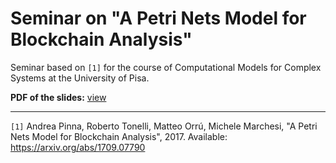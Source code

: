 # Seminar on "A Petri Nets Model for Blockchain Analysis"

Seminar based on `[1]` for the course of Computational Models for Complex Systems at the University of Pisa.

**PDF of the slides:** [view](../main.pdf)

---

`[1]` Andrea Pinna, Roberto Tonelli, Matteo Orrú, Michele Marchesi, "A Petri Nets Model for Blockchain Analysis", 2017. Available: https://arxiv.org/abs/1709.07790
